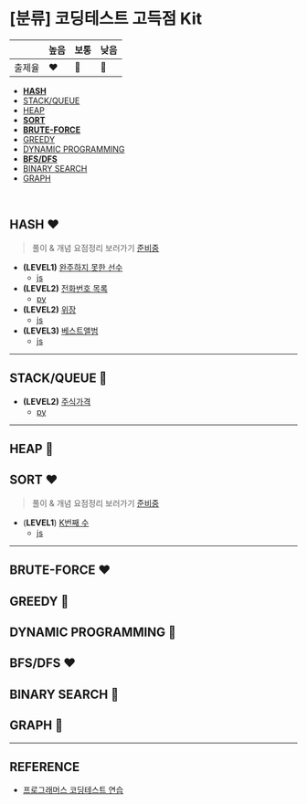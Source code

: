 # [분류] 코딩테스트 고득점 Kit

| |높음|보통|낮음|
|--|--|--|--|
|출제율|❤️|💛|💙| 

- [__HASH__](readme.md#hash-%EF%B8%8F)
- [STACK/QUEUE](readme.md#STACKQUEUE-)
- [HEAP](readme.md#HEAP-)
- [__SORT__](readme.md#SORT-)
- [__BRUTE-FORCE__](readme.md#BRUTE-FORCE-)
- [GREEDY](readme.md#GREEDY-)
- [DYNAMIC PROGRAMMING](readme.md#DYNAMIC-PROGRAMMING-)
- [__BFS/DFS__](readme.md#BFSDFS-)
- [BINARY SEARCH](readme.md#BINARY-SEARCH-)
- [GRAPH](readme.md#GRAPH-)
<br/>

## HASH ❤️
> 풀이 & 개념 요점정리 보러가기 [준비중](readme.md)

- __(LEVEL1)__ [완주하지 못한 선수](https://programmers.co.kr/learn/courses/30/lessons/42576)
    - [js](https://github.com/ss-won/For-Coding-Test/blob/master/Programmers/testKit/hash/01.js)
- __(LEVEL2)__ [전화번호 목록](https://programmers.co.kr/learn/courses/30/lessons/42577)
    - [py](https://github.com/ss-won/For-Coding-Test/blob/master/Programmers/testKit/hash/02.py)
- __(LEVEL2)__ [위장](https://programmers.co.kr/learn/courses/30/lessons/42578)
    - [js](https://github.com/ss-won/For-Coding-Test/blob/master/Programmers/testKit/hash/03.js)
- __(LEVEL3)__ [베스트앨범](https://programmers.co.kr/learn/courses/30/lessons/42579)
    - [js](https://github.com/ss-won/For-Coding-Test/blob/master/Programmers/testKit/hash/04.js)
<hr>

## STACK/QUEUE 💛
- __(LEVEL2)__ [주식가격](https://programmers.co.kr/learn/courses/30/lessons/42584)
    - [py](https://github.com/ss-won/For-Coding-Test/blob/master/Programmers/testKit/stack,queue/01.py)
<hr>

## HEAP 💛

## SORT ❤️
> 풀이 & 개념 요점정리 보러가기 [준비중](readme.md)

- (__LEVEL1__) [K번째 수](https://programmers.co.kr/learn/courses/30/lessons/42748)
    - [js](https://github.com/ss-won/For-Coding-Test/blob/master/Programmers/testKit/sort/01.js)
<hr>

## BRUTE-FORCE ❤️

## GREEDY 💙

## DYNAMIC PROGRAMMING 💙

## BFS/DFS ❤️

## BINARY SEARCH 💙

## GRAPH 💙

<hr>

## REFERENCE
- [프로그래머스 코딩테스트 연습](https://programmers.co.kr/learn/challenges)

